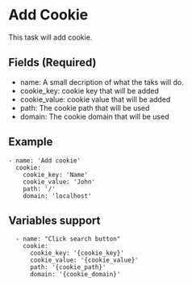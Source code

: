 # Add Cookie

This task will add cookie.

## Fields (Required)
* name: A small decription of what the taks will do.
* cookie_key: cookie key that will be added 
* cookie_value: cookie value that will be added
* path: The cookie path that will be used
* domain: The cookie domain that will be used

## Example

```
- name: 'Add cookie'
  cookie: 
    cookie_key: 'Name'
    cookie_value: 'John'
    path: '/'
    domain: 'localhost'
```      

## Variables support
```
  - name: "Click search button"
    cookie: 
      cookie_key: '{cookie_key}'
      cookie_value: '{cookie_value}'
      path: '{cookie_path}'
      domain: '{cookie_domain}'
```        